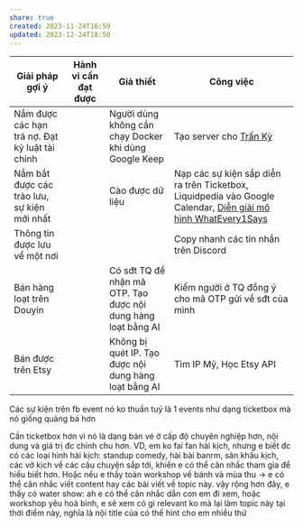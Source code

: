 ```yaml
---
share: true
created: 2023-11-24T16:59
updated: 2023-12-24T18:58
---
```


| Giải pháp gợi ý                                | Hành vi cần đạt được | Giả thiết                                                     | Công việc                                                                                                         |
| ---------------------------------------------- | -------------------- | ------------------------------------------------------------- | ----------------------------------------------------------------------------------------------------------------- |
| Nắm được các hạn trả nợ. Đạt kỷ luật tài chính |                      | Người dùng không cần chạy Docker khi dùng Google Keep         | Tạo server cho [Trấn Kỳ](../../../index.md)                                                                                        |
| Nắm bắt được các trào lưu, sự kiện mới nhất    |                      | Cào được dữ liệu                                              | Nạp các sự kiện sắp diễn ra trên Ticketbox, Liquidpedia vào Google Calendar, [Diễn giải mô hình WhatEvery1Says](../../../../../%F0%9F%93%9C%20T%C3%A0i%20nguy%C3%AAn/Nghi%C3%AAn%20c%E1%BB%A9u/Nh%C3%A2n%20v%C4%83n%20s%E1%BB%91/WhatEvery1Says/Di%E1%BB%85n%20gi%E1%BA%A3i%20m%C3%B4%20h%C3%ACnh%20WhatEvery1Says.md) |
| Thông tin được lưu về một nơi                  |                      |                                                               | Copy nhanh các tin nhắn trên Discord                                                                              |
| Bán hàng loạt trên Douyin                      |                      | Có sđt TQ để nhận mã OTP. Tạo được nội dung hàng loạt bằng AI | Kiếm người ở TQ đồng ý cho mã OTP gửi về sđt của mình                                                             |
| Bán được trên Etsy                             |                      | Không bị quét IP. Tạo được nội dung hàng loạt bằng AI         | Tìm IP Mỹ, Học Etsy API                                                                                           |


Các sự kiện trên fb event nó ko thuần tuý là 1 events như dạng ticketbox mà nó giống quảng bá hơn

Cần ticketbox hơn vì nó là dạng bán vé ở cấp độ chuyên nghiệp hơn, nội dung và giá trị đc chỉnh chu hơn. VD, em ko fai fan hài kịch, nhưng e biết đc có các loại hình hài kịch: standup comedy, hài bài banrm, sân khấu kịch, các vở kịch về các câu chuyện sắp tới, khiến e có thể cân nhắc tham gia để hiểu biết hơn. Hoặc nếu e thấy toàn workshop về bánh và mùa thu → e có thể cân nhắc viết content hay các bài viết về topic này. vậy rộng hơn đây, e thấy có water show: ah e có thể cân nhắc dẫn con em đi xem, hoặc workshop yêu hoà bình, e sẽ xem có gì relevant ko mà lại làm topic này tại thời điểm này, nghĩa là nội title của có thể hint cho em nhiều thứ



